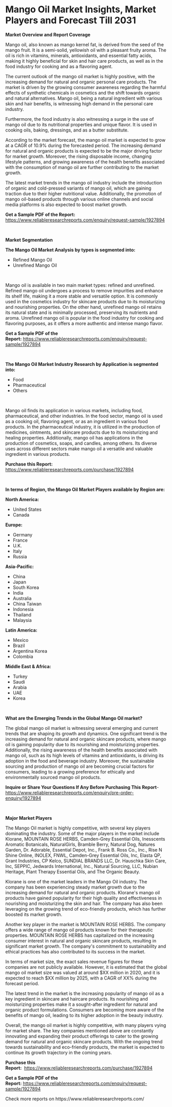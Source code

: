 <p><h1>Mango Oil Market Insights, Market Players and Forecast Till 2031</h1></p><p><strong>Market Overview and Report Coverage</strong></p>
<p><p>Mango oil, also known as mango kernel fat, is derived from the seed of the mango fruit. It is a semi-solid, yellowish oil with a pleasant fruity aroma. The oil is rich in vitamins, minerals, antioxidants, and essential fatty acids, making it highly beneficial for skin and hair care products, as well as in the food industry for cooking and as a flavoring agent.</p><p>The current outlook of the mango oil market is highly positive, with the increasing demand for natural and organic personal care products. The market is driven by the growing consumer awareness regarding the harmful effects of synthetic chemicals in cosmetics and the shift towards organic and natural alternatives. Mango oil, being a natural ingredient with various skin and hair benefits, is witnessing high demand in the personal care industry.</p><p>Furthermore, the food industry is also witnessing a surge in the use of mango oil due to its nutritional properties and unique flavor. It is used in cooking oils, baking, dressings, and as a butter substitute.</p><p>According to the market forecast, the mango oil market is expected to grow at a CAGR of 10.9% during the forecasted period. The increasing demand for natural and organic products is expected to be the major driving factor for market growth. Moreover, the rising disposable income, changing lifestyle patterns, and growing awareness of the health benefits associated with the consumption of mango oil are further contributing to the market growth.</p><p>The latest market trends in the mango oil industry include the introduction of organic and cold-pressed variants of mango oil, which are gaining traction due to their higher nutritional value. Additionally, the promotion of mango oil-based products through various online channels and social media platforms is also expected to boost market growth.</p></p>
<p><strong>Get a Sample PDF of the Report:</strong> <a href="https://www.reliableresearchreports.com/enquiry/request-sample/1927894">https://www.reliableresearchreports.com/enquiry/request-sample/1927894</a></p>
<p>&nbsp;</p>
<p><strong>Market Segmentation</strong></p>
<p><strong>The Mango Oil Market Analysis by types is segmented into:</strong></p>
<p><ul><li>Refined Mango Oil</li><li>Unrefined Mango Oil</li></ul></p>
<p>&nbsp;</p>
<p><p>Mango oil is available in two main market types: refined and unrefined. Refined mango oil undergoes a process to remove impurities and enhance its shelf life, making it a more stable and versatile option. It is commonly used in the cosmetics industry for skincare products due to its moisturizing and nourishing properties. On the other hand, unrefined mango oil retains its natural state and is minimally processed, preserving its nutrients and aroma. Unrefined mango oil is popular in the food industry for cooking and flavoring purposes, as it offers a more authentic and intense mango flavor.</p></p>
<p><strong>Get a Sample PDF of the Report:</strong>&nbsp;<a href="https://www.reliableresearchreports.com/enquiry/request-sample/1927894">https://www.reliableresearchreports.com/enquiry/request-sample/1927894</a></p>
<p>&nbsp;</p>
<p><strong>The Mango Oil Market Industry Research by Application is segmented into:</strong></p>
<p><ul><li>Food</li><li>Pharmaceutical</li><li>Others</li></ul></p>
<p>&nbsp;</p>
<p><p>Mango oil finds its application in various markets, including food, pharmaceutical, and other industries. In the food sector, mango oil is used as a cooking oil, flavoring agent, or as an ingredient in various food products. In the pharmaceutical industry, it is utilized in the production of medicines, ointments, and skincare products due to its moisturizing and healing properties. Additionally, mango oil has applications in the production of cosmetics, soaps, and candles, among others. Its diverse uses across different sectors make mango oil a versatile and valuable ingredient in various products.</p></p>
<p><strong>Purchase this Report:</strong>&nbsp; <a href="https://www.reliableresearchreports.com/purchase/1927894">https://www.reliableresearchreports.com/purchase/1927894</a></p>
<p>&nbsp;</p>
<p><strong>In terms of Region, the Mango Oil Market Players available by Region are:</strong></p>
<p>
    <p> <strong> North America: </strong>
        <ul>
            <li>United States</li>
            <li>Canada</li>
        </ul>
        </p> 
    <p> <strong> Europe: </strong>
        <ul>
            <li>Germany</li>
            <li>France</li>
            <li>U.K.</li>
            <li>Italy</li>
            <li>Russia</li>
        </ul>
        </p> 
    <p> <strong> Asia-Pacific: </strong>
        <ul>
            <li>China</li>
            <li>Japan</li>
            <li>South Korea</li>
            <li>India</li>
            <li>Australia</li>
            <li>China Taiwan</li>
            <li>Indonesia</li>
            <li>Thailand</li>
            <li>Malaysia</li>
        </ul>
        </p> 
    <p> <strong> Latin America: </strong>
        <ul>
            <li>Mexico</li>
            <li>Brazil</li>
            <li>Argentina Korea</li>
            <li>Colombia</li>
        </ul>
        </p> 
    <p> <strong> Middle East & Africa: </strong>
        <ul>
            <li>Turkey</li>
            <li>Saudi</li>
            <li>Arabia</li>
            <li>UAE</li>
            <li>Korea</li>
        </ul>
    </p>
    </p>
<p>&nbsp;</p>
<p><strong>What are the Emerging Trends in the Global Mango Oil market?</strong></p>
<p><p>The global mango oil market is witnessing several emerging and current trends that are shaping its growth and dynamics. One significant trend is the increasing demand for natural and organic skincare products, where mango oil is gaining popularity due to its nourishing and moisturizing properties. Additionally, the rising awareness of the health benefits associated with mango oil, such as its high levels of vitamins and antioxidants, is driving its adoption in the food and beverage industry. Moreover, the sustainable sourcing and production of mango oil are becoming crucial factors for consumers, leading to a growing preference for ethically and environmentally sourced mango oil products.</p></p>
<p><strong>Inquire or Share Your Questions If Any Before Purchasing This Report</strong>- <a href="https://www.reliableresearchreports.com/enquiry/pre-order-enquiry/1927894">https://www.reliableresearchreports.com/enquiry/pre-order-enquiry/1927894</a></p>
<p>&nbsp;</p>
<p><strong>Major Market Players</strong></p>
<p><p>The Mango Oil market is highly competitive, with several key players dominating the industry. Some of the major players in the market include Klorane, MOUNTAIN ROSE HERBS, Camden-Grey Essential Oils, Inesscents Aromatic Botanicals, NaturalGirls, Bramble Berry, Natural Dog, Natures Garden, Dr. Adorable, Essential Depot, Inc., Frank B. Ross Co., Inc., Rise N Shine Online, INOLEX, FNWL, Camden-Grey Essential Oils, Inc, Elasta QP, Grant Industries, CP Kelco, SUNDIAL BRANDS LLC, Dr. Hauschka Skin Care, Inc, SEPPIC, Jedwards International, Inc., Natural Sourcing, LLC, Nubian Heritage, Plant Therapy Essential Oils, and The Organic Beauty.</p><p>Klorane is one of the market leaders in the Mango Oil industry. The company has been experiencing steady market growth due to the increasing demand for natural and organic products. Klorane's mango oil products have gained popularity for their high quality and effectiveness in nourishing and moisturizing the skin and hair. The company has also been leveraging on the growing trend of eco-friendly products, which has further boosted its market growth.</p><p>Another key player in the market is MOUNTAIN ROSE HERBS. The company offers a wide range of mango oil products known for their therapeutic properties. MOUNTAIN ROSE HERBS has capitalized on the increasing consumer interest in natural and organic skincare products, resulting in significant market growth. The company's commitment to sustainability and ethical practices has also contributed to its success in the market.</p><p>In terms of market size, the exact sales revenue figures for these companies are not publicly available. However, it is estimated that the global mango oil market size was valued at around $XX million in 2020, and it is expected to reach $XX million by 2025, with a CAGR of XX% during the forecast period.</p><p>The latest trend in the market is the increasing popularity of mango oil as a key ingredient in skincare and haircare products. Its nourishing and moisturizing properties make it a sought-after ingredient for natural and organic product formulations. Consumers are becoming more aware of the benefits of mango oil, leading to its higher adoption in the beauty industry.</p><p>Overall, the mango oil market is highly competitive, with many players vying for market share. The key companies mentioned above are constantly innovating and expanding their product offerings to cater to the growing demand for natural and organic skincare products. With the ongoing trend towards sustainability and eco-friendly products, the market is expected to continue its growth trajectory in the coming years.</p></p>
<p><strong>Purchase this Report:</strong>&nbsp;&nbsp;<a href="https://www.reliableresearchreports.com/purchase/1927894">https://www.reliableresearchreports.com/purchase/1927894</a></p>
<p></p>
<p><strong>Get a Sample PDF of the Report:</strong>&nbsp;<a href="https://www.reliableresearchreports.com/enquiry/request-sample/1927894">https://www.reliableresearchreports.com/enquiry/request-sample/1927894</a></p>
<p>Check more reports on https://www.reliableresearchreports.com/</p>